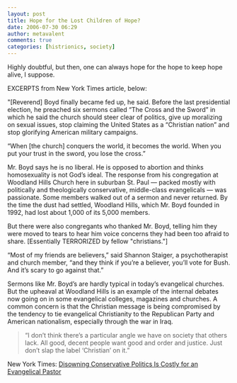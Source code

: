 ```yaml
---
layout: post
title: Hope for the Lost Children of Hope?
date: 2006-07-30 06:29
author: metavalent
comments: true
categories: [histrionics, society]
---
```

Highly doubtful, but then, one can always hope for the hope to keep hope alive, I suppose.

EXCERPTS from New York Times article, below:

"[Reverend] Boyd finally became fed up, he said. Before the last presidential election, he preached six sermons called “The Cross and the Sword” in which he said the church should steer clear of politics, give up moralizing on sexual issues, stop claiming the United States as a “Christian nation” and stop glorifying American military campaigns.

“When [the church] conquers the world, it becomes the world. When you put your trust in the sword, you lose the cross.”

Mr. Boyd says he is no liberal. He is opposed to abortion and thinks homosexuality is not God’s ideal. The response from his congregation at Woodland Hills Church here in suburban St. Paul — packed mostly with politically and theologically conservative, middle-class evangelicals — was passionate. Some members walked out of a sermon and never returned. By the time the dust had settled, Woodland Hills, which Mr. Boyd founded in 1992, had lost about 1,000 of its 5,000 members.

But there were also congregants who thanked Mr. Boyd, telling him they were moved to tears to hear him voice concerns they had been too afraid to share. [Essentially TERRORIZED by fellow "christians."]

“Most of my friends are believers,” said Shannon Staiger, a psychotherapist and church member, “and they think if you’re a believer, you’ll vote for Bush. And it’s scary to go against that.” 

Sermons like Mr. Boyd’s are hardly typical in today’s evangelical churches. But the upheaval at Woodland Hills is an example of the internal debates now going on in some evangelical colleges, magazines and churches. A common concern is that the Christian message is being compromised by the tendency to tie evangelical Christianity to the Republican Party and American nationalism, especially through the war in Iraq.

<blockquote>“I don’t think there’s a particular angle we have on society that others lack. All good, decent people want good and order and justice. Just don’t slap the label ‘Christian’ on it.”</blockquote>

New York Times: <a href="https://www.nytimes.com/2006/07/30/us/30pastor.html?hp%26ex=1154232000%26en=fc81bfdd0ee7feb1%26ei=5094%26partner=homepage">Disowning Conservative Politics Is Costly for an Evangelical Pastor</a>
